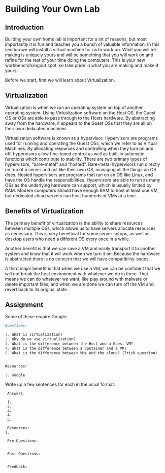 # Building Your Own Lab
## Introduction
Building your own home lab is important for a lot of reasons, but most importantly it is fun and teaches you a bunch of valuable information. In this section we will install a virtual machine for us to work on. What you will be making is uniquely yours and will be something that you will work on and refine for the rest of your time doing the computers. This is your new workbench/hangout spot, so take pride in what you are making and make it yours.

Before we start, first we will learn about Virtualization.

## Virtualization
Virtualization is when we run an operating system on top of another operating system. Using Virtualization software on the Host OS, the Guest OS or OSs are able to pass through to the Hosts hardware. By abstracting away from the hardware, it appears to the Guest OSs that they are all on their own dedicated machines.

Virtualization software is known as a hypervisor. Hypervisors are programs used for running and operating the Guest OSs, which we refer to as Virtual Machines. By allocating resources and controlling when they turn on and off, hypervisors allow fine-tuned control as well as built-in automatic functions which contribute to stability. There are two primary types of hypervisors; "bare-metal" and "hosted". Bare-metal hypervisors run directly on top of a server and act like their own OS, managing all the things an OS does. Hosted hypervisors are programs that run on an OS like Linux, and have the OS handle the responsibilities. Hypervisors are able to run as many OSs as the underlying hardware can support, which is usually limited by RAM. Modern computers should have enough RAM to host at least one VM, but dedicated cloud servers can host hundreds of VMs at a time.

## Benefits of Virtualization
The primary benefit of virtualization is the ability to share resources between multiple OSs, which allows us to have servers allocate resources as necessary. This is very beneficial for some server setups, as well as desktop users who need a different OS every once in a while.

Another benefit is that we can save a VM and easily transport it to another system and know that it will work when we turn it on. Because the hardware is abstracted there is no concern that we will have compatibility issues.

A third major benefit is that when we use a VM, we can be confident that we will not break the host environment with whatever we do in there. That means we can do whatever we want, like play around with malware or delete important files, and when we are done we can turn off the VM and revert back to its original state.


## Assignment

Some of these require Google.

```markdown
Questions:

1. What is virtualization?
2. Why do we use virtualization?
3. What is the difference between the Host and a Guest VM?
4. What is the difference between a container and a VM?
5. What is the difference between VMs and the cloud? (Trick question)


Resources:

1. Google

```

Write up a few sentences for each in the usual format.

```
 Answers:

 1.
 2.
 3.
 4.
 5.

 Resources:
1.

 Pre-Questions:


 Post-Questions:


 Feedback:

```
